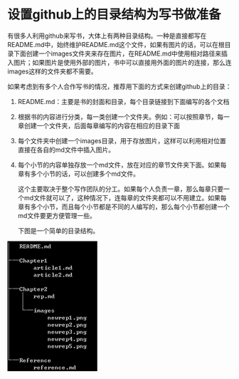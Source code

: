 # 设置github上的目录结构为写书做准备 

有很多人利用github来写书，大体上有两种目录结构。一种是直接都写在README.md中，始终维护README.md这个文件，如果有图片的话，可以在根目录下面创建一个images文件夹来存在图片，在README.md中使用相对路径来插入图片；如果图片是使用外部的图片，书中可以直接用外面的图片的连接，那么连images这样的文件夹都不需要。

如果考虑到有多个人合作写书的情况，推荐用下面的方式来创建github上的目录：

1. README.md：主要是书的封面和目录，每个目录链接到下面编写的各个文档

2. 根据书的内容进行分类，每一类创建一个文件夹。例如：可以按照章节，每一章创建一个文件夹，后面每章编写的内容在相应的目录下面

3. 每个文件夹中创建一个images目录，用于存放图片，这样可以利用相对位置直接在各自的md文件中插入图片。

4. 每个小节的内容单独存放一个md文件，放在对应的章节文件夹下面。如果每章有多个小节的话，可以创建多个md文件。

   这个主要取决于整个写作团队的分工。如果每个人负责一章，那么每章只要一个md文件就可以了，这种情况下，连每章的文件夹都可以不用建立。如果每章有多个小节，而且每个小节都是不同的人编写的，那么每个小节都创建一个md文件要更方便管理一些。

   下图是一个简单的目录结构。

![avatar](./images/stru1.png)

